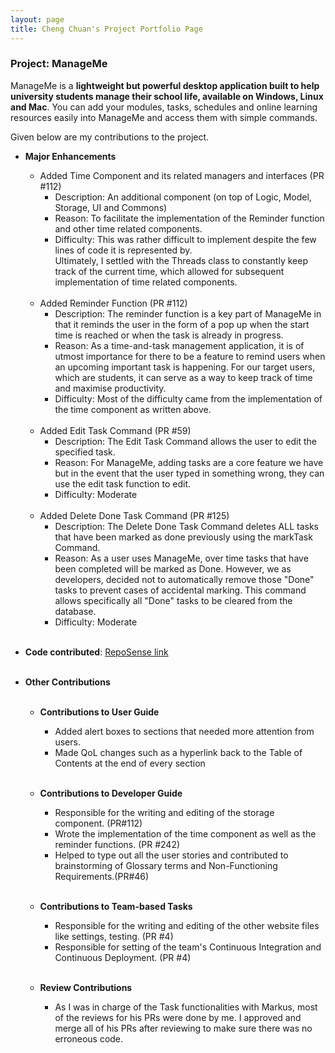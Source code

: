 ```yaml
---
layout: page
title: Cheng Chuan's Project Portfolio Page
---
```


### Project: ManageMe

ManageMe is a **lightweight but powerful desktop application built to help university students manage their school life, available on Windows, Linux and Mac**. You can add your modules, tasks, schedules and online learning resources easily into ManageMe and access them with simple commands.

Given below are my contributions to the project.

* **Major Enhancements**
  * Added Time Component and its related managers and interfaces (PR #112)
    * Description: An additional component (on top of Logic, Model, Storage, UI and Commons)
    * Reason: To facilitate the implementation of the Reminder function and other time related components.
    * Difficulty: This was rather difficult to implement despite the few lines of code it is represented by.  
    Ultimately, I settled with the Threads class to constantly keep track of the current time, which allowed for subsequent implementation of time related components.
      <br><br>
  * Added Reminder Function (PR #112)
    * Description: The reminder function is a key part of ManageMe in that it reminds the user in the form of a pop up
      when the start time is reached or when the task is already in progress.
    * Reason: As a time-and-task management application, it is of utmost importance for there to be a feature to remind
      users when an upcoming important task is happening. For our target users, which are students, it can serve as a way
      to keep track of time and maximise productivity.
    * Difficulty: Most of the difficulty came from the implementation of the time component as written above.
      <br><br>
  * Added Edit Task Command (PR #59)
    * Description: The Edit Task Command allows the user to edit the specified task.
    * Reason: For ManageMe, adding tasks are a core feature we have but in the event that the user typed in something
      wrong, they can use the edit task function to edit.
    * Difficulty: Moderate
      <br><br>
  * Added Delete Done Task Command (PR #125)
    * Description: The Delete Done Task Command deletes ALL tasks that have been marked as done previously using the
      markTask Command.
    * Reason: As a user uses ManageMe, over time tasks that have been completed will be marked as Done. However, we
      as developers, decided not to automatically remove those "Done" tasks to prevent cases of accidental marking.
      This command allows specifically all "Done" tasks to be cleared from the database.
    * Difficulty: Moderate
      <br><br>

* **Code contributed**: [RepoSense link](https://nus-cs2103-ay2122s1.github.io/tp-dashboard/?search=zhangchengchuan&sort=totalCommits%20dsc&sortWithin=title&timeframe=commit&mergegroup=&groupSelect=groupByRepos&breakdown=true&checkedFileTypes=docs~functional-code~test-code~other&since=2021-09-17&tabOpen=true&tabType=authorship&tabAuthor=zhangchengchuan&tabRepo=AY2122S1-CS2103T-W11-3%2Ftp%5Bmaster%5D&authorshipIsMergeGroup=false&authorshipFileTypes=docs~functional-code~test-code~other&authorshipIsBinaryFileTypeChecked=false)
  <br><br>

* **Other Contributions**
  <br><br>
  * **Contributions to User Guide**
    * Added alert boxes to sections that needed more attention from users.
    * Made QoL changes such as a hyperlink back to the Table of Contents at the end of every section
      <br><br>

  * **Contributions to Developer Guide**
    * Responsible for the writing and editing of the storage component. (PR#112)
    * Wrote the implementation of the time component as well as the reminder functions. (PR #242)
    * Helped to type out all the user stories and contributed to brainstorming of Glossary terms and Non-Functioning Requirements.(PR#46)
      <br><br>

  * **Contributions to Team-based Tasks**
    * Responsible for the writing and editing of the other website files like settings, testing. (PR #4)
    * Responsible for setting of the team's Continuous Integration and Continuous Deployment. (PR #4)
      <br><br>

  * **Review Contributions**
    * As I was in charge of the Task functionalities with Markus, most of the reviews for his PRs were done by me.
      I approved and merge all of his PRs after reviewing to make sure there was no erroneous code.
      <br><br>
